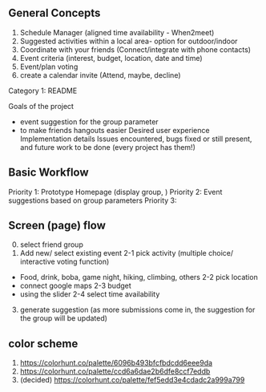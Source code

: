 General Concepts
----------------------
1. Schedule Manager (aligned time availability - When2meet) 
2. Suggested activities within a local area- option for outdoor/indoor
3. Coordinate with your friends (Connect/integrate with phone contacts)
4. Event criteria (interest, budget, location, date and time)
5. Event/plan voting
6. create a calendar invite (Attend, maybe, decline)

Category 1: README

Goals of the project
- event suggestion for the group parameter
- to make friends hangouts easier
Desired user experience
Implementation details
Issues encountered, bugs fixed or still present, and future work to be done (every project has them!)




Basic Workflow
-------------------------
Priority 1: Prototype Homepage (display group, )
Priority 2: Event suggestions based on group parameters
Priority 3:


Screen (page) flow
-------------------------
0. select friend group
1. Add new/ select existing event
2-1 pick activity (multiple choice/ interactive voting function)
  - Food, drink, boba, game night, hiking, climbing, others
2-2 pick location
  - connect google maps
2-3 budget
  - using the slider 
2-4 select time availability
3. generate suggestion (as more submissions come in, the suggestion for the group will be updated)


color scheme
-------------------------

1. https://colorhunt.co/palette/6096b493bfcfbdcdd6eee9da 
2. https://colorhunt.co/palette/ccd6a6dae2b6dfe8ccf7eddb
3. (decided) https://colorhunt.co/palette/fef5edd3e4cdadc2a999a799

